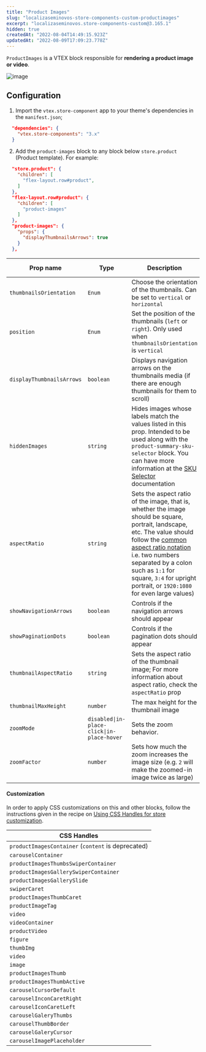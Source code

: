 ```yaml
---
title: "Product Images"
slug: "localizaseminovos-store-components-custom-productimages"
excerpt: "localizaseminovos.store-components-custom@3.165.1"
hidden: true
createdAt: "2022-08-04T14:49:15.923Z"
updatedAt: "2022-08-09T17:09:23.778Z"
---
```

`ProductImages` is a VTEX block responsible for **rendering a product image or video**.

![image](https://user-images.githubusercontent.com/284515/70234551-a5c8cc00-173f-11ea-87d9-9f95c79761c8.png)

## Configuration

1. Import the `vtex.store-component` app to your theme's dependencies in the `manifest.json`;

```json
  "dependencies": {
    "vtex.store-components": "3.x"
  }
```

2. Add the `product-images` block to any block below `store.product` (Product template). For example:

```json
  "store.product": {
    "children": [
      "flex-layout.row#product",
    ]
  },
  "flex-layout.row#product": {
    "children": [
      "product-images"
    ]
  },
  "product-images": {
    "props": {
      "displayThumbnailsArrows": true
    }
  },
```

| Prop name                 | Type      | Description                                                                                                 | Default Value |
| ------------------------- | --------- | ----------------------------------------------------------------------------------------------------------- | ------------- |
| `thumbnailsOrientation`   | `Enum`    | Choose the orientation of the thumbnails. Can be set to `vertical` or `horizontal`                                 | `vertical`    | 
| `position`                | `Enum`    | Set the position of the thumbnails (`left` or `right`). Only used when `thumbnailsOrientation` is `vertical` | `left`        |
| `displayThumbnailsArrows` | `boolean` | Displays navigation arrows on the thumbnails media (if there are enough thumbnails for them to scroll)              | `false`       |
| `hiddenImages`       | `string`  | Hides images whose labels match the values listed in this prop. Intended to be used along with the `product-summary-sku-selector` block. You can have more information at the [SKU Selector](https://vtex.io/docs/components/all/vtex.store-components/sku-selector) documentation | `skuvariation` |
| `aspectRatio`             | `string`                                   | Sets the aspect ratio of the image, that is, whether the image should be square, portrait, landscape, etc. The value should follow the [common aspect ratio notation](https://en.wikipedia.org/wiki/Aspect_ratio_(image)) i.e. two numbers separated by a colon such as `1:1` for square, `3:4` for upright portrait, or `1920:1080` for even large values) | `"auto"`          |
| `showNavigationArrows`             | `boolean`                                   | Controls if the navigation arrows should appear | `true`          |
| `showPaginationDots`             | `boolean`                                   | Controls if the pagination dots should appear | `true`          |
| `thumbnailAspectRatio`             | `string`                                   | Sets the aspect ratio of the thumbnail image; For more information about aspect ratio, check the `aspectRatio` prop | `"auto"`          |
| `thumbnailMaxHeight`             | `number`                                   | The max height for the thumbnail image | `true`          |
| `zoomMode` | `disabled\|in-place-click\|in-place-hover` | Sets the zoom behavior. | `in-place-click` |
| `zoomFactor` | `number` | Sets how much the zoom increases the image size (e.g. `2` will make the zoomed-in image twice as large) | 2 |

#### Customization

In order to apply CSS customizations on this and other blocks, follow the instructions given in the recipe on [Using CSS Handles for store customization](https://vtex.io/docs/recipes/style/using-css-handles-for-store-customization).

| CSS Handles |
| --- |
| `productImagesContainer` (`content` is deprecated) |
| `carouselContainer` |
| `productImagesThumbsSwiperContainer` |
| `productImagesGallerySwiperContainer` |
| `productImagesGallerySlide` |
| `swiperCaret` |
| `productImagesThumbCaret` |
| `productImageTag`|
| `video`|
| `videoContainer` |
| `productVideo` |
| `figure` |
| `thumbImg` |
| `video` |
| `image` |
| `productImagesThumb` |
| `productImagesThumbActive` |
| `carouselCursorDefault` |
| `carouselInconCaretRight` |
| `carouselIconCaretLeft` |
| `carouselGaleryThumbs` |
| `carouselThumbBorder` |
| `carouselGaleryCursor` |
| `carouselImagePlaceholder` |